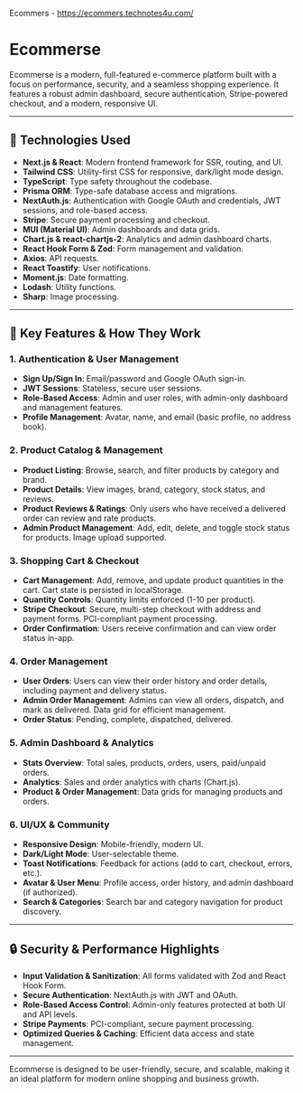 
Ecommers - https://ecommers.technotes4u.com/

# Ecommerse

Ecommerse is a modern, full-featured e-commerce platform built with a focus on performance, security, and a seamless shopping experience. It features a robust admin dashboard, secure authentication, Stripe-powered checkout, and a modern, responsive UI.

---

## 🚀 Technologies Used
- **Next.js & React**: Modern frontend framework for SSR, routing, and UI.
- **Tailwind CSS**: Utility-first CSS for responsive, dark/light mode design.
- **TypeScript**: Type safety throughout the codebase.
- **Prisma ORM**: Type-safe database access and migrations.
- **NextAuth.js**: Authentication with Google OAuth and credentials, JWT sessions, and role-based access.
- **Stripe**: Secure payment processing and checkout.
- **MUI (Material UI)**: Admin dashboards and data grids.
- **Chart.js & react-chartjs-2**: Analytics and admin dashboard charts.
- **React Hook Form & Zod**: Form management and validation.
- **Axios**: API requests.
- **React Toastify**: User notifications.
- **Moment.js**: Date formatting.
- **Lodash**: Utility functions.
- **Sharp**: Image processing.


---

## 🌟 Key Features & How They Work

### 1. Authentication & User Management
- **Sign Up/Sign In**: Email/password and Google OAuth sign-in.
- **JWT Sessions**: Stateless, secure user sessions.
- **Role-Based Access**: Admin and user roles, with admin-only dashboard and management features.
- **Profile Management**: Avatar, name, and email (basic profile, no address book).

### 2. Product Catalog & Management
- **Product Listing**: Browse, search, and filter products by category and brand.
- **Product Details**: View images, brand, category, stock status, and reviews.
- **Product Reviews & Ratings**: Only users who have received a delivered order can review and rate products.
- **Admin Product Management**: Add, edit, delete, and toggle stock status for products. Image upload supported.

### 3. Shopping Cart & Checkout
- **Cart Management**: Add, remove, and update product quantities in the cart. Cart state is persisted in localStorage.
- **Quantity Controls**: Quantity limits enforced (1-10 per product).
- **Stripe Checkout**: Secure, multi-step checkout with address and payment forms. PCI-compliant payment processing.
- **Order Confirmation**: Users receive confirmation and can view order status in-app.

### 4. Order Management
- **User Orders**: Users can view their order history and order details, including payment and delivery status.
- **Admin Order Management**: Admins can view all orders, dispatch, and mark as delivered. Data grid for efficient management.
- **Order Status**: Pending, complete, dispatched, delivered.

### 5. Admin Dashboard & Analytics
- **Stats Overview**: Total sales, products, orders, users, paid/unpaid orders.
- **Analytics**: Sales and order analytics with charts (Chart.js).
- **Product & Order Management**: Data grids for managing products and orders.

### 6. UI/UX & Community
- **Responsive Design**: Mobile-friendly, modern UI.
- **Dark/Light Mode**: User-selectable theme.
- **Toast Notifications**: Feedback for actions (add to cart, checkout, errors, etc.).
- **Avatar & User Menu**: Profile access, order history, and admin dashboard (if authorized).
- **Search & Categories**: Search bar and category navigation for product discovery.

---

## 🔒 Security & Performance Highlights
- **Input Validation & Sanitization**: All forms validated with Zod and React Hook Form.
- **Secure Authentication**: NextAuth.js with JWT and OAuth.
- **Role-Based Access Control**: Admin-only features protected at both UI and API levels.
- **Stripe Payments**: PCI-compliant, secure payment processing.
- **Optimized Queries & Caching**: Efficient data access and state management.

---

Ecommerse is designed to be user-friendly, secure, and scalable, making it an ideal platform for modern online shopping and business growth.